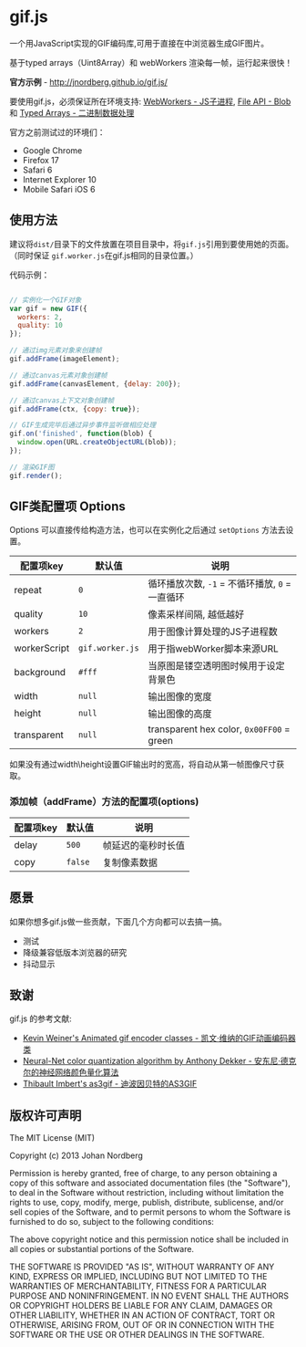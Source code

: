 
# gif.js

一个用JavaScript实现的GIF编码库,可用于直接在中浏览器生成GIF图片。

基于typed arrays（Uint8Array）和 webWorkers 渲染每一帧，运行起来很快！

**官方示例** - http://jnordberg.github.io/gif.js/

要使用gif.js，必须保证所在环境支持: [WebWorkers - JS子进程](http://www.w3.org/TR/workers/), [File API - Blob](http://www.w3.org/TR/FileAPI/) 和 [Typed Arrays - 二进制数据处理](http://www.cnblogs.com/iicx/p/3859969.html)

官方之前测试过的环境们：
  * Google Chrome
  * Firefox 17
  * Safari 6
  * Internet Explorer 10
  * Mobile Safari iOS 6

## 使用方法

建议将`dist/`目录下的文件放置在项目目录中，将`gif.js`引用到要使用她的页面。（同时保证 `gif.worker.js`在gif.js相同的目录位置。）

代码示例：

```javascript

// 实例化一个GIF对象
var gif = new GIF({
  workers: 2,
  quality: 10
});

// 通过img元素对象来创建帧
gif.addFrame(imageElement);

// 通过canvas元素对象创建帧
gif.addFrame(canvasElement, {delay: 200});

// 通过canvas上下文对象创建帧
gif.addFrame(ctx, {copy: true});

// GIF生成完毕后通过异步事件监听做相应处理
gif.on('finished', function(blob) {
  window.open(URL.createObjectURL(blob));
});

// 渲染GIF图
gif.render();
```

## GIF类配置项 Options 

Options 可以直接传给构造方法，也可以在实例化之后通过 `setOptions` 方法去设置。

| 配置项key    | 默认值          | 说明                                               |
| -------------|-----------------|----------------------------------------------------|
| repeat       | `0`             | 循环播放次数, `-1` = 不循环播放, `0` = 一直循环    |
| quality      | `10`            | 像素采样间隔, 越低越好                             |
| workers      | `2`             | 用于图像计算处理的JS子进程数                       |
| workerScript | `gif.worker.js` | 用于指webWorker脚本来源URL                         |
| background   | `#fff`          | 当原图是镂空透明图时候用于设定背景色               |
| width        | `null`          | 输出图像的宽度                                     |
| height       | `null`          | 输出图像的高度                                     |
| transparent  | `null`          | transparent hex color, `0x00FF00` = green          |

如果没有通过width\height设置GIF输出时的宽高，将自动从第一帧图像尺寸获取。

### 添加帧（addFrame）方法的配置项(options)

| 配置项key    | 默认值          | 说明                                               |
| -------------|-----------------|----------------------------------------------------|
| delay        | `500`           | 帧延迟的毫秒时长值                                 |
| copy         | `false`         | 复制像素数据                                       |

## 愿景

如果你想多gif.js做一些贡献，下面几个方向都可以去搞一搞。

 * 测试
 * 降级兼容低版本浏览器的研究
 * 抖动显示

## 致谢

gif.js 的参考文献:

 * [Kevin Weiner's Animated gif encoder classes - 凯文·维纳的GIF动画编码器类](http://www.fmsware.com/stuff/gif.html)
 * [Neural-Net color quantization algorithm by Anthony Dekker - 安东尼·德克尔的神经网络颜色量化算法](http://members.ozemail.com.au/~dekker/NEUQUANT.HTML)
 * [Thibault Imbert's as3gif - 迪波因贝特的AS3GIF](https://code.google.com/p/as3gif/)

## 版权许可声明

The MIT License (MIT)

Copyright (c) 2013 Johan Nordberg

Permission is hereby granted, free of charge, to any person obtaining a copy
of this software and associated documentation files (the "Software"), to deal
in the Software without restriction, including without limitation the rights
to use, copy, modify, merge, publish, distribute, sublicense, and/or sell
copies of the Software, and to permit persons to whom the Software is
furnished to do so, subject to the following conditions:

The above copyright notice and this permission notice shall be included in
all copies or substantial portions of the Software.

THE SOFTWARE IS PROVIDED "AS IS", WITHOUT WARRANTY OF ANY KIND, EXPRESS OR
IMPLIED, INCLUDING BUT NOT LIMITED TO THE WARRANTIES OF MERCHANTABILITY,
FITNESS FOR A PARTICULAR PURPOSE AND NONINFRINGEMENT. IN NO EVENT SHALL THE
AUTHORS OR COPYRIGHT HOLDERS BE LIABLE FOR ANY CLAIM, DAMAGES OR OTHER
LIABILITY, WHETHER IN AN ACTION OF CONTRACT, TORT OR OTHERWISE, ARISING FROM,
OUT OF OR IN CONNECTION WITH THE SOFTWARE OR THE USE OR OTHER DEALINGS IN
THE SOFTWARE.

